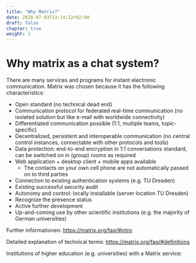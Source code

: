 ```yaml
---
title: "Why Matrix?"
date: 2020-07-03T13:14:22+02:00
draft: false
chapter: true
weight: 1
---
```


# Why matrix as a chat system?

There are many services and programs for instant electronic communication. Matrix was chosen because it has the following characteristics:

- Open standard (no technical dead end)
- Communication protocol for federated real-time communication (no isolated solution but like e-mail with worldwide connectivity)
- Differentiated communication possible (1:1, multiple teams, topic-specific)
- Decentralized, persistent and interoperable communication (no central control instances, connectable with other protocols and tools)
- Data protection: end-to-end encryption in 1:1 conversations standard, can be switched on in (group) rooms as required
- Web application + desktop client + mobile apps available
  - The contacts on your own cell phone are not automatically passed on to third parties
- Connection to existing authentication systems (e.g. TU Dresden)
- Existing successful security audit
- Autonomy and control: locally installable (server location TU Dresden)
- Recognize the presence status
- Active further development
- Up-and-coming use by other scientific institutions (e.g. the majority of German universities)

Further informationen: https://matrix.org/faq/#intro

Detailed explanation of technical terms: https://matrix.org/faq/#definitions

Institutions of higher education (e.g. universities) with a Matrix service: 

<object data="/images/federation_map.svg" type="image/svg+xml" style="width: 600px; max-width: 100%"></object>
